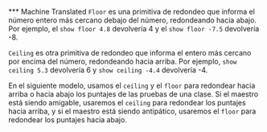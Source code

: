 ﻿*** Machine Translated
`Floor` es una primitiva de redondeo que informa el número entero más cercano debajo del número, redondeando hacia abajo. Por ejemplo, el `show floor 4.8` devolvería 4 y el `show floor -7.5` devolvería -8.

`Ceiling` es otra primitiva de redondeo que informa el entero más cercano por encima del número, redondeando hacia arriba. Por ejemplo, `show ceiling 5.3` devolvería 6 y `show ceiling -4.4` devolvería -4.

En el siguiente modelo, usamos el `ceiling` y el `floor` para redondear hacia arriba o hacia abajo los puntajes de las pruebas de una clase. Si el maestro está siendo amigable, usaremos el `ceiling` para redondear los puntajes hacia arriba, y si el maestro está siendo antipático, usaremos el `floor` para redondear los puntajes hacia abajo.
